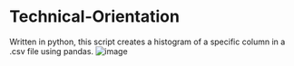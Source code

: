 # Technical-Orientation
Written in python, this script creates a histogram of a specific column in a .csv file using pandas. 
![image](https://github.com/daviddj2022/Technical-Orientation/assets/136618825/4ccbb325-030b-4e6a-8897-af1c186599ce)
